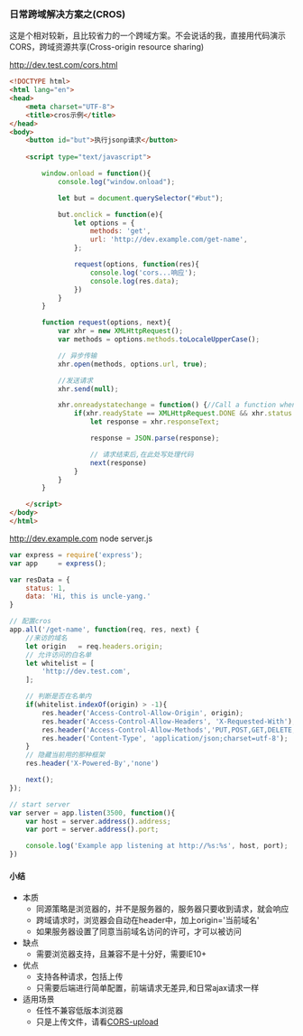 ### 日常跨域解决方案之(CROS)

这是个相对较新，且比较省力的一个跨域方案。不会说话的我，直接用代码演示
CORS，跨域资源共享(Cross-origin resource sharing)

http://dev.test.com/cors.html
``` html
<!DOCTYPE html>
<html lang="en">
<head>
	<meta charset="UTF-8">
	<title>cros示例</title>
</head>
<body>
	<button id="but">执行jsonp请求</button>
	
	<script type="text/javascript">

		window.onload = function(){
			console.log("window.onload");

			let but = document.querySelector("#but");

			but.onclick = function(e){
				let options = {
					methods: 'get',
					url: 'http://dev.example.com/get-name',
				};

				request(options, function(res){
					console.log('cors...响应');
					console.log(res.data);
				})
			}
		}

		function request(options, next){
			var xhr = new XMLHttpRequest(); 
			var methods = options.methods.toLocaleUpperCase();

			// 异步传输
			xhr.open(methods, options.url, true);

			//发送请求
			xhr.send(null);

			xhr.onreadystatechange = function() {//Call a function when the state changes.
				if(xhr.readyState == XMLHttpRequest.DONE && xhr.status == 200) {
					let response = xhr.responseText;

					response = JSON.parse(response);

					// 请求结束后,在此处写处理代码
					next(response)
				}
			}
		}

	</script>
</body>
</html>
```

http://dev.example.com node server.js


``` js
var express = require('express');
var app     = express();

var resData = {
	status: 1,
	data: 'Hi, this is uncle-yang.'
}

// 配置cros
app.all('/get-name', function(req, res, next) {
	//来访的域名
	let origin   = req.headers.origin;
	// 允许访问的白名单
	let whitelist = [
		'http://dev.test.com',
	];

	// 判断是否在名单内
	if(whitelist.indexOf(origin) > -1){
		res.header('Access-Control-Allow-Origin', origin);  
	    res.header('Access-Control-Allow-Headers', 'X-Requested-With');  
	    res.header('Access-Control-Allow-Methods','PUT,POST,GET,DELETE,OPTIONS');  
	    res.header('Content-Type', 'application/json;charset=utf-8');  		    
	}
	// 隐藏当前用的那种框架
	res.header('X-Powered-By','none')  

	next();
});

// start server
var server = app.listen(3500, function(){
	var host = server.address().address;
  	var port = server.address().port;

	console.log('Example app listening at http://%s:%s', host, port);
})
```

#### 小结

* 本质
    * 同源策略是浏览器的，并不是服务器的，服务器只要收到请求，就会响应
	* 跨域请求时，浏览器会自动在header中，加上origin='当前域名'
    * 如果服务器设置了同意当前域名访问的许可，才可以被访问
* 缺点
    * 需要浏览器支持，且兼容不是十分好，需要IE10+
* 优点
    * 支持各种请求，包括上传
	* 只需要后端进行简单配置，前端请求无差异,和日常ajax请求一样
* 适用场景
	* 任性不兼容低版本浏览器
	* 只是上传文件，请看[CORS-upload](./cors-upload.md)